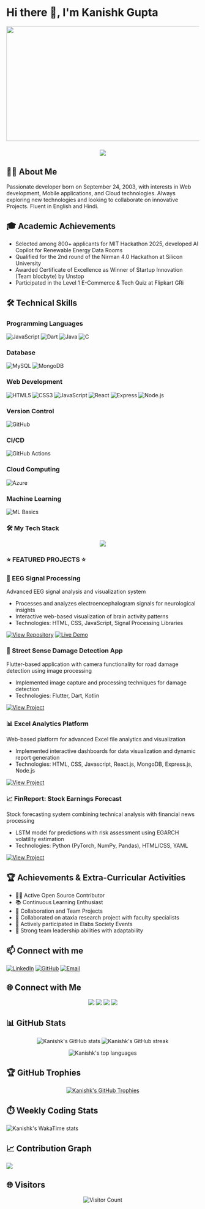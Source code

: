 # Hi there 👋, I'm Kanishk Gupta

<div align="center">
  <img src="https://media.giphy.com/media/dWesBcTLavkZuG35MI/giphy.gif" width="600" height="300"/>
</div>

<h3 align="center">
  <a href="https://git.io/typing-svg">
    <img src="https://readme-typing-svg.herokuapp.com/?lines=Hello,+There!+👋;Welcome+to+my+GitHub!;I'm+Kanishk+Gupta;Full+Stack+Developer;Mobile+App+Developer&center=true&size=30">
  </a>
</h3>

## 👨‍💻 About Me
Passionate developer born on September 24, 2003, with interests in Web development, Mobile applications, and Cloud technologies. Always exploring new technologies and looking to collaborate on innovative Projects. Fluent in English and Hindi.

## 🎓 Academic Achievements
- Selected among 800+ applicants for MIT Hackathon 2025, developed AI Copilot for Renewable Energy Data Rooms
- Qualified for the 2nd round of the Nirman 4.0 Hackathon at Silicon University
- Awarded Certificate of Excellence as Winner of Startup Innovation (Team blocbyte) by Unstop
- Participated in the Level 1 E-Commerce & Tech Quiz at Flipkart GRi

## 🛠️ Technical Skills

### Programming Languages
![JavaScript](https://img.shields.io/badge/-JavaScript-F7DF1E?style=flat&logo=javascript&logoColor=black)
![Dart](https://img.shields.io/badge/-Dart-0175C2?style=flat&logo=dart&logoColor=white)
![Java](https://img.shields.io/badge/-Java-ED8B00?style=flat&logo=java&logoColor=white)
![C](https://img.shields.io/badge/-C-A8B9CC?style=flat&logo=c&logoColor=black)

### Database
![MySQL](https://img.shields.io/badge/-MySQL-4479A1?style=flat&logo=mysql&logoColor=white)
![MongoDB](https://img.shields.io/badge/-MongoDB-47A248?style=flat&logo=mongodb&logoColor=white)

### Web Development
![HTML5](https://img.shields.io/badge/-HTML5-E34F26?style=flat&logo=html5&logoColor=white)
![CSS3](https://img.shields.io/badge/-CSS3-1572B6?style=flat&logo=css3&logoColor=white)
![JavaScript](https://img.shields.io/badge/-JavaScript-F7DF1E?style=flat&logo=javascript&logoColor=black)
![React](https://img.shields.io/badge/-ReactJS-61DAFB?style=flat&logo=react&logoColor=black)
![Express](https://img.shields.io/badge/-ExpressJS-000000?style=flat&logo=express&logoColor=white)
![Node.js](https://img.shields.io/badge/-Node.js-339933?style=flat&logo=nodedotjs&logoColor=white)

### Version Control
![GitHub](https://img.shields.io/badge/-GitHub-181717?style=flat&logo=github&logoColor=white)

### CI/CD
![GitHub Actions](https://img.shields.io/badge/-GitHub_Actions-2088FF?style=flat&logo=github-actions&logoColor=white)

### Cloud Computing
![Azure](https://img.shields.io/badge/-Azure_Cloud-0089D6?style=flat&logo=microsoft-azure&logoColor=white)

### Machine Learning
![ML Basics](https://img.shields.io/badge/-Machine_Learning_Basics-FF6F00?style=flat&logo=tensorflow&logoColor=white)

### 🛠️ My Tech Stack
<p align="center">
  <a href="https://skillicons.dev">
    <img src="https://skillicons.dev/icons?i=js,html,css,react,nodejs,mongodb,flutter,dart,java,git,azure" />
  </a>
</p>

### ⭐ FEATURED PROJECTS ⭐

### 🧠 EEG Signal Processing
Advanced EEG signal analysis and visualization system
- Processes and analyzes electroencephalogram signals for neurological insights
- Interactive web-based visualization of brain activity patterns
- Technologies: HTML, CSS, JavaScript, Signal Processing Libraries

[![View Repository](https://img.shields.io/badge/-View_Repository-2ea44f?style=for-the-badge&logo=github)](https://github.com/Kanishk1420/EEG-Signal-Processing)
[![Live Demo](https://img.shields.io/badge/-Live_Demo-FF5722?style=for-the-badge&logo=google-chrome&logoColor=white)](https://kanishk1420.github.io/EEG-Signal-Processing/)

### 📱 Street Sense Damage Detection App
Flutter-based application with camera functionality for road damage detection using image processing
- Implemented image capture and processing techniques for damage detection
- Technologies: Flutter, Dart, Kotlin

[![View Project](https://img.shields.io/badge/-View_Project-2ea44f?style=for-the-badge&logo=github)](https://github.com/Kanishk1420/StreetSense-Road-Damage-Detection)

### 📊 Excel Analytics Platform
Web-based platform for advanced Excel file analytics and visualization
- Implemented interactive dashboards for data visualization and dynamic report generation
- Technologies: HTML, CSS, Javascript, React.js, MongoDB, Express.js, Node.js

[![View Project](https://img.shields.io/badge/-View_Project-2ea44f?style=for-the-badge&logo=github)](https://github.com/Kanishk1420/Excel_Analytics_Platform)

### 📈 FinReport: Stock Earnings Forecast
Stock forecasting system combining technical analysis with financial news processing
- LSTM model for predictions with risk assessment using EGARCH volatility estimation
- Technologies: Python (PyTorch, NumPy, Pandas), HTML/CSS, YAML

[![View Project](https://img.shields.io/badge/-View_Project-2ea44f?style=for-the-badge&logo=github)](https://github.com/Kanishk1420/FinReport-Explainable-Stock-Earnings-Forecasting-via-News-Factor)

## 🏆 Achievements & Extra-Curricular Activities
- 👨‍💻 Active Open Source Contributor
- 📚 Continuous Learning Enthusiast
- 🤝 Collaboration and Team Projects
- 🧠 Collaborated on ataxia research project with faculty specialists
- 🎯 Actively participated in Elabs Society Events
- 👥 Strong team leadership abilities with adaptability

## 📫 Connect with me
[![LinkedIn](https://img.shields.io/badge/-LinkedIn-0077B5?style=for-the-badge&logo=linkedin&logoColor=white)](https://www.linkedin.com/in/kanishk-gupta-3ab129303/)
[![GitHub](https://img.shields.io/badge/-GitHub-181717?style=for-the-badge&logo=github)](https://github.com/Kanishk1420)
[![Email](https://img.shields.io/badge/-Email-D14836?style=for-the-badge&logo=gmail&logoColor=white)](mailto:Kanishkgupta2003@outlook.com)

## 🌐 Connect with Me
<p align="center">
  <a href="https://linkedin.com/in/kanishk-gupta-3ab129303/"><img src="https://img.shields.io/badge/LinkedIn-%230077B5.svg?logo=linkedin&logoColor=white"/></a>
  <a href="https://twitter.com/YourTwitter"><img src="https://img.shields.io/badge/Twitter-%231DA1F2.svg?logo=Twitter&logoColor=white"/></a>
  <a href="https://medium.com/@YourMedium"><img src="https://img.shields.io/badge/Medium-12100E?logo=medium&logoColor=white"/></a>
  <a href="https://dev.to/YourDevTo"><img src="https://img.shields.io/badge/dev.to-0A0A0A?logo=dev.to&logoColor=white"/></a>
</p>

## 📊 GitHub Stats
<p align="center">
  <img src="https://github-readme-stats.vercel.app/api?username=Kanishk1420&show_icons=true&theme=radical" alt="Kanishk's GitHub stats" />
  <img src="https://github-readme-streak-stats.herokuapp.com/?user=Kanishk1420&theme=radical" alt="Kanishk's GitHub streak" />
</p>

<p align="center">
  <img src="https://github-readme-stats.vercel.app/api/top-langs/?username=Kanishk1420&layout=compact&theme=radical" alt="Kanishk's top languages" />
</p>

## 🏆 GitHub Trophies
<p align="center">
  <a href="https://github.com/ryo-ma/github-profile-trophy">
    <img src="https://github-profile-trophy.vercel.app/?username=Kanishk1420&theme=radical&row=1&column=7" alt="Kanishk's GitHub Trophies" />
  </a>
</p>

## ⏱️ Weekly Coding Stats
<img src="https://github-readme-stats.vercel.app/api/wakatime?username=Kanishk1420&theme=radical" alt="Kanishk's WakaTime stats" />

## 📈 Contribution Graph
<img src="https://activity-graph.herokuapp.com/graph?username=Kanishk1420&theme=react-dark" />

## 🌐 Visitors
<p align="center"> 
  <img src="https://profile-counter.glitch.me/Kanishk1420/count.svg" alt="Visitor Count" />
</p>